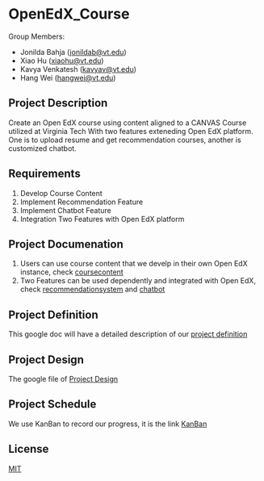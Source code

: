 # OpenEdX_Course
Group Members: 
* Jonilda Bahja (jonildab@vt.edu)
* Xiao Hu (xiaohu@vt.edu)
* Kavya Venkatesh (kavyav@vt.edu)
* Hang Wei (hangwei@vt.edu)

## Project Description

Create an Open EdX course using content aligned to a CANVAS Course utilized at Virginia Tech With two features exteneding Open EdX platform. One is to upload resume and get recommendation courses, another is customized chatbot.

## Requirements

1. Develop Course Content
2. Implement Recommendation Feature
3. Implement Chatbot Feature
4. Integration Two Features with Open EdX platform

## Project Documenation

1. Users can use course content that we develp in their own Open EdX instance, check [coursecontent](./CourseContent/README.md) 
2. Two Features can be used dependently and integrated with Open EdX, check [recommendationsystem](./RecommendationSystem/README.md) and [chatbot](./chatbot/README.md)

## Project Definition
This google doc will have a detailed description of our [project definition](https://docs.google.com/document/d/1tpJ0md0m4MdL465Ara74Fs_J4_8csIGBpq9ic83vQcE/edit#)

## Project Design
The google file of [Project Design](https://docs.google.com/document/d/1Yfuxl1WteRZztBhGlTBhQCbr5fD0wYRs-hSMM8_Svh4/edit)

## Project Schedule
We use KanBan to record our progress, it is the link [KanBan](https://jonilda.atlassian.net/jira/core/projects/CAP/board?atlOrigin=eyJpIjoiYTYwMTk1YzFjNGFjNGI5OThhM2RhNDBmMTBmNjNiMjciLCJwIjoiaiJ9)

## License

[MIT](https://choosealicense.com/licenses/mit/)

